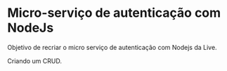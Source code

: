 # Micro-serviço de autenticação com NodeJs

Objetivo de recriar o micro serviço de autenticação com Nodejs da Live.

Criando um CRUD.